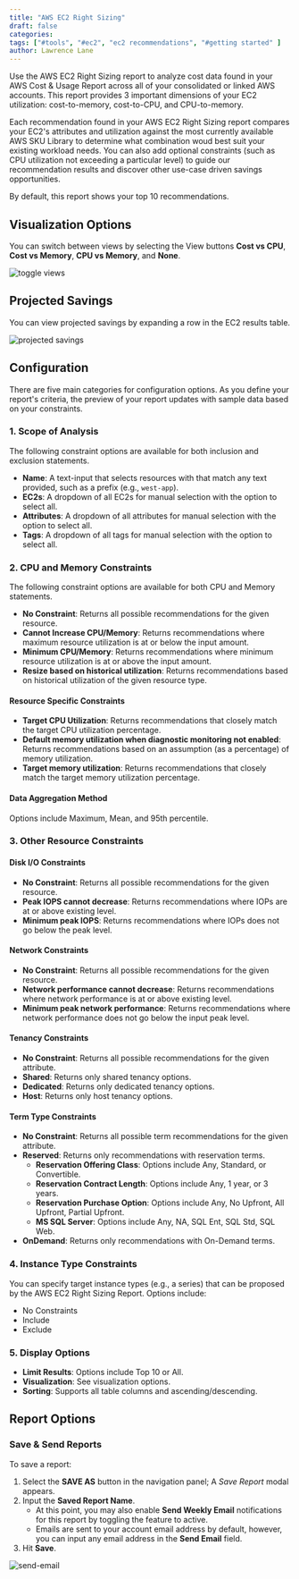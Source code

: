 ```yaml
---
title: "AWS EC2 Right Sizing"
draft: false
categories:
tags: ["#tools", "#ec2", "ec2 recommendations", "#getting started" ]
author: Lawrence Lane
---
```

Use the AWS EC2 Right Sizing report to analyze cost data found in your AWS Cost & Usage Report across all of your consolidated or linked AWS accounts. This report provides 3 important dimensions of your EC2 utilization: cost-to-memory, cost-to-CPU, and CPU-to-memory.

Each recommendation found in your AWS EC2 Right Sizing report compares your EC2's attributes and utilization against the most currently available AWS SKU Library to determine what combination woud best suit your existing workload needs. You can also add optional constraints (such as CPU utilization not exceeding a particular level) to guide our recommendation results and discover other use-case driven savings opportunities.

By default, this report shows your top 10 recommendations.

## Visualization Options

You can switch between views by selecting the View buttons **Cost vs CPU**, **Cost vs Memory**, **CPU vs Memory**, and **None**.

![toggle views](/images/reports-ec2-right-sizing/toggle-aws-ec2-rightsizing-views.gif)

## Projected Savings

You can view projected savings by expanding a row in the EC2 results table. 

![projected savings](/images/reports-ec2-right-sizing/projected-savings.png)

## Configuration

There are five main categories for configuration options. As you define your report's criteria, the preview of your report updates with sample data based on your constraints.

### 1. Scope of Analysis

The following constraint options are available for both inclusion and exclusion statements.

- **Name**: A text-input that selects resources with that match any text provided, such as a prefix (e.g., `west-app`).
- **EC2s**: A dropdown of all EC2s for manual selection with the option to select all.
- **Attributes**: A dropdown of all attributes for manual selection with the option to select all.
- **Tags**: A dropdown of all tags for manual selection with the option to select all.

### 2. CPU and Memory Constraints

The following constraint options are available for both CPU and Memory statements.

- **No Constraint**: Returns all possible recommendations for the given resource.
- **Cannot Increase CPU/Memory**: Returns recommendations where maximum resource utilization is at or below the input amount.
- **Minimum CPU/Memory**: Returns recommendations where minimum resource utilization is at or above the input amount.
- **Resize based on historical utilization**: Returns recommendations based on historical utilization of the given resource type.

#### Resource Specific Constraints

- **Target CPU Utilization**: Returns recommendations that closely match the target CPU utilization percentage.
- **Default memory utilization when diagnostic monitoring not enabled**: Returns recommendations based on an assumption (as a percentage) of memory utilization.
- **Target memory utilization**: Returns recommendations that closely match the target memory utilization percentage.

#### Data Aggregation Method

Options include Maximum, Mean, and 95th percentile.

### 3. Other Resource Constraints

#### Disk I/O Constraints

- **No Constraint**: Returns all possible recommendations for the given resource.
- **Peak IOPS cannot decrease**: Returns recommendations where IOPs are at or above existing level.
- **Minimum peak IOPS**: Returns recommendations where IOPs does not go below the peak level.

#### Network Constraints

- **No Constraint**: Returns all possible recommendations for the given resource.
- **Network performance cannot decrease**: Returns recommendations where network performance is at or above existing level.
- **Minimum peak network performance**: Returns recommendations where network performance does not go below the input peak level.

#### Tenancy Constraints

- **No Constraint**: Returns all possible recommendations for the given attribute.
- **Shared**: Returns only shared tenancy options.
- **Dedicated**: Returns only dedicated tenancy options.
- **Host**: Returns only host tenancy options.

#### Term Type Constraints

- **No Constraint**: Returns all possible term recommendations for the given attribute.
- **Reserved**: Returns only recommendations with reservation terms.
  - **Reservation Offering Class**: Options include Any, Standard, or Convertible.
  - **Reservation Contract Length**: Options include Any, 1 year, or 3 years.
  - **Reservation Purchase Option**: Options include Any, No Upfront, All Upfront, Partial Upfront.
  - **MS SQL Server**: Options include Any, NA, SQL Ent, SQL Std, SQL Web.
- **OnDemand**: Returns only recommendations with On-Demand terms.


### 4. Instance Type Constraints

You can specify target instance types (e.g., a series) that can be proposed by the AWS EC2 Right Sizing Report. Options include:

- No Constraints
- Include
- Exclude

### 5. Display Options

- **Limit Results**: Options include Top 10 or All.
- **Visualization**: See visualization options.
- **Sorting**: Supports all table columns and ascending/descending.

## Report Options

### Save & Send Reports

To save a report:

1. Select the **SAVE AS** button in the navigation panel; A _Save Report_ modal appears.
2. Input the **Saved Report Name**.
    - At this point, you may also enable **Send Weekly Email** notifications for this report by toggling the feature to active.
    - Emails are sent to your account email address by default, however, you can input any email address in the **Send Email** field.
3. Hit **Save**.

![send-email](/images/reports-ec2-recommendations/send-email.png)
